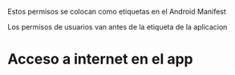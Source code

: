 
Estos permisos se colocan como etiquetas en el Android Manifest

Los permisos de usuarios van antes de la etiqueta de la aplicacion


# Acceso a internet en el app

<uses-permission android:name="android.permission.INTERNET" />

